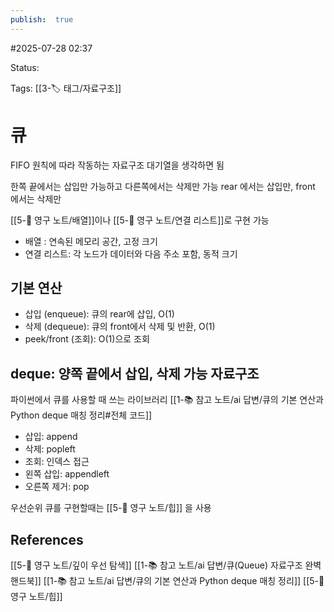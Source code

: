 ```yaml
---
publish:  true
---
```

#2025-07-28 02:37

Status: 

Tags: [[3-🏷️ 태그/자료구조]]

# 큐
FIFO 원칙에 따라 작동하는 자료구조
대기열을 생각하면 됨

한쪽 끝에서는 삽입만 가능하고 다른쪽에서는 삭제만 가능
rear 에서는 삽입만, front 에서는 삭제만

[[5-💎 영구 노트/배열]]이나 [[5-💎 영구 노트/연결 리스트]]로 구현 가능
- 배열 : 연속된 메모리 공간,  고정 크기
- 연결 리스트: 각 노드가 데이터와 다음 주소 포함, 동적 크기
## 기본 연산
- 삽입 (enqueue): 큐의 rear에 삽입, O(1)
- 삭제 (dequeue): 큐의 front에서 삭제 및 반환, O(1)
- peek/front (조회): O(1)으로 조회


## deque: 양쪽 끝에서 삽입, 삭제 가능 자료구조
파이썬에서 큐를 사용할 때 쓰는 라이브러리 [[1-📚 참고 노트/ai 답변/큐의 기본 연산과 Python deque 매칭 정리#전체 코드]]
- 삽입: append
- 삭제: popleft
- 조회: 인덱스 접근
- 왼쪽 삽입: appendleft
- 오른쪽 제거: pop

우선순위 큐를 구현할때는 [[5-💎 영구 노트/힙]] 을 사용
## References
 [[5-💎 영구 노트/깊이 우선 탐색]]
 [[1-📚 참고 노트/ai 답변/큐(Queue) 자료구조 완벽 핸드북]]
 [[1-📚 참고 노트/ai 답변/큐의 기본 연산과 Python deque 매칭 정리]]
[[5-💎 영구 노트/힙]]